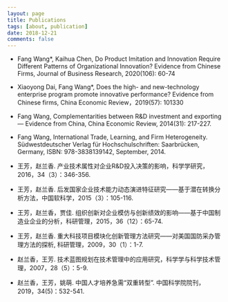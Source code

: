 ```yaml
---
layout: page
title: Publications
tags: [about, publication]
date: 2018-12-21
comments: false
---
```


+ Fang Wang*, Kaihua Chen, Do Product Imitation and Innovation Require Different Patterns of Organizational Innovation? Evidence from Chinese Firms, Journal of Business Research, 2020(106): 60-74

+ Xiaoyong Dai, Fang Wang*, Does the high- and new-technology enterprise program promote innovative performance? Evidence from Chinese firms, China Economic Review，2019(57): 101330

+ Fang Wang, Complementarities between R&D investment and exporting — Evidence from China, China Economic Review, 2014(31): 217-227.

+ Fang Wang, International Trade, Learning, and Firm Heterogeneity. Südwestdeutscher Verlag für Hochschulschriften: Saarbrücken, Germany, ISBN: 978-3838139142, September, 2014.

+ 王芳，赵兰香. 产业技术属性对企业R&D投入决策的影响，科学学研究，2016，34（3）：346-356.
+ 王芳，赵兰香. 后发国家企业技术能力动态演进特征研究——基于潜在转换分析方法，中国软科学，2015（3）：105-116.

+ 王芳，赵兰香，贾佳. 组织创新对企业模仿与创新绩效的影响——基于中国制造业企业的分析，科研管理，2015，36（12）：65-74.

+ 王芳，赵兰香. 重大科技项目模块化创新管理方法研究——对美国国防采办管理方法的探析, 科研管理，2009，30（1）：1-7.

+ 赵兰香，王芳. 技术蓝图规划在技术管理中的应用研究，科学学与科学技术管理，2007，28（5）：5-9.

+ 赵兰香，王芳，姚萌. 中国人才培养急需“双重转型”. 中国科学院院刊， 2019，34(5)：532-541.
